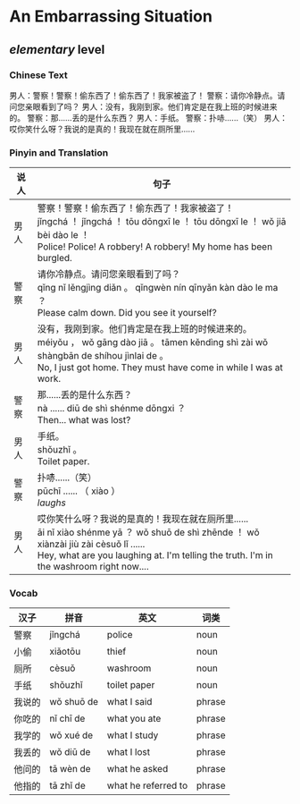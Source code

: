 # An Embarrassing Situation
## *elementary* level

### Chinese Text
男人：警察！警察！偷东西了！偷东西了！我家被盗了！
警察：请你冷静点。请问您亲眼看到了吗？
男人：没有，我刚到家。他们肯定是在我上班的时候进来的。
警察：那......丢的是什么东西？
男人：手纸。
警察：扑哧......（笑）
男人：哎你笑什么呀？我说的是真的！我现在就在厕所里......

### Pinyin and Translation
|说人|句子|
|----|----|
|男人|警察！警察！偷东西了！偷东西了！我家被盗了！<br />jǐngchá ！ jǐngchá ！ tōu dōngxī le ！ tōu dōngxī le ！ wǒ jiā bèi dào le ！<br />Police! Police! A robbery! A robbery! My home has been burgled.|
|警察|请你冷静点。请问您亲眼看到了吗？<br />qǐng nǐ lěngjìng diǎn 。 qǐngwèn nín qīnyǎn kàn dào le ma ？<br />Please calm down. Did you see it yourself?|
|男人|没有，我刚到家。他们肯定是在我上班的时候进来的。<br />méiyǒu ， wǒ gāng dào jiā 。 tāmen kěndìng shì zài wǒ shàngbān de shíhou jìnlai de 。<br />No, I just got home. They must have come in while I was at work.|
|警察|那......丢的是什么东西？<br />nà ...... diū de shì shénme dōngxi ？<br />Then... what was lost?|
|男人|手纸。<br />shǒuzhǐ 。<br />Toilet paper.|
|警察|扑哧......（笑）<br />pūchī ...... （ xiào ）<br />*laughs*|
|男人|哎你笑什么呀？我说的是真的！我现在就在厕所里......<br />āi nǐ xiào shénme yā ？ wǒ shuō de shì zhēnde ！ wǒ xiànzài jiù zài cèsuǒ lǐ ......<br />Hey, what are you laughing at. I'm telling the truth. I'm in the washroom right now....|
### Vocab
|汉子|拼音|英文|词类|
|----|----|----|----|
|警察|jǐngchá|police|noun|
|小偷|xiǎotōu|thief|noun|
|厕所|cèsuǒ|washroom|noun|
|手纸|shǒuzhǐ|toilet paper|noun|
|我说的|wǒ shuō de|what I said|phrase|
|你吃的|nǐ chī de|what you ate|phrase|
|我学的|wǒ xué de|what I study|phrase|
|我丢的|wǒ diū de|what I lost|phrase|
|他问的|tā wèn de|what he asked|phrase|
|他指的|tā zhǐ de|what he referred to|phrase|